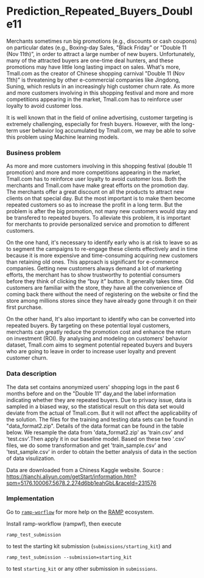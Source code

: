 # Prediction_Repeated_Buyers_Double11

Merchants sometimes run big promotions (e.g., discounts or cash coupons) on particular dates (e.g., Boxing-day Sales, "Black Friday" or "Double 11 (Nov 11th)”, in order to attract a large number of new buyers. Unfortunately, many of the attracted buyers are one-time deal hunters, and these promotions may have little long lasting impact on sales. What's more, Tmall.com as the creator of Chinese shopping carnival "Double 11 (Nov 11th)” is threatening by other e-commercial companies like Jingdong, Suning, which resluts in an increasingly high customer churn rate. As more and more customers involving in this shopping festival and more and more competitions appearing in the market, Tmall.com has to reinforce user loyalty to avoid customer loss. 

It is well known that in the field of online advertising, customer targeting is extremely challenging, especially for fresh buyers. However, with the long-term user behavior log accumulated by Tmall.com, we may be able to solve this problem using Machine learning models.

### Business problem

As more and more customers involving in this shopping festival (double 11 promotion) and more and more competitions appearing in the market, Tmall.com has to reinforce user loyalty to avoid customer loss. Both the merchants and Tmall.com have make great efforts on the promotion day. The merchants offer a great discount on all the products to attract new clients on that special day. But the most important is to make them become repeated customers so as to increase the profit in a long term. But the problem is after the big promotion, not many new customers would stay and be transfered to repeated buyers. To alleviate this problem, it is important for merchants to provide personalized service and promotion to different customers. 

On the one hand, it's necessary to identify early who is at risk to leave so as to segment the campaigns to re-engage these clients effectively and in time because it is more expensive and time-consuming acquiring new customers than retaining old ones. This approach is significant for e-commerce companies. Getting new customers always demand a lot of marketing efforts, the merchant has to show trustworthy to potential consumers before they think of clicking the “buy it” button. It generally takes time. Old customers are familiar with the store, they have all the convenience of coming back there without the need of registering on the website or find the store among millions stores since they have already gone through it on their first purchase.

On the other hand, It's also important to identify who can be converted into repeated buyers. By targeting on these potential loyal customers, merchants can greatly reduce the promotion cost and enhance the return on investment (ROI).
By analysing and modeling on customers' behavior dataset, Tmall.com aims to segment potential repeated buyers and buyers who are going to leave in order to increase user loyalty and prevent customer churn.

### Data description

The data set contains anonymized users' shopping logs in the past 6 months before and on the "Double 11" day,and the label information indicating whether they are repeated buyers. Due to privacy issue, data is sampled in a biased way, so the statistical result on this data set would deviate from the actual of Tmall.com. But it will not affect the applicability of the solution. The files for the training and testing data sets can be found in "data_format2.zip". Details of the data format can be found in the table below. We resample the data from 'data_format2.zip' as 'train.csv' and 'test.csv'.Then apply it in our baseline model. Based on these two '.csv' files, we do some transformation and get 'train_sample.csv' and 'test_sample.csv' in order to obtain the better analysis of data in the section of data visulization.

Data are downloaded from a Chiness Kaggle website.
Source : https://tianchi.aliyun.com/getStart/information.htm?spm=5176.100067.5678.2.274d6bb1eahGbL&raceId=231576

### Implementation

Go to [`ramp-worflow`](https://github.com/paris-saclay-cds/ramp-workflow) for more help on the [RAMP](http:www.ramp.studio) ecosystem.

Install ramp-workflow (rampwf), then execute

```
ramp_test_submission
```

to test the starting kit submission (`submissions/starting_kit`) and

```
ramp_test_submission --submission=starting_kit
```

to test `starting_kit` or any other submission in `submissions`.





